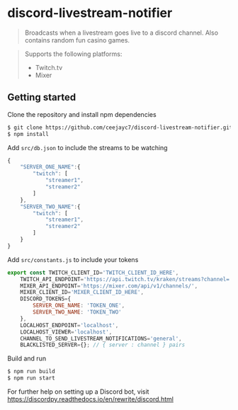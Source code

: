 ﻿# discord-livestream-notifier
> Broadcasts when a livestream goes live to a discord channel. Also contains random fun casino games.

>Supports the following platforms:
>* Twitch.tv
>* Mixer

## Getting started
Clone the repository and install npm dependencies
```bash
$ git clone https://github.com/ceejayc7/discord-livestream-notifier.git
$ npm install
```

Add `src/db.json` to include the streams to be watching
```js
{
    "SERVER_ONE_NAME":{
        "twitch": [
            "streamer1",
            "streamer2"
        ]
    },
    "SERVER_TWO_NAME":{
        "twitch": [
            "streamer1",
            "streamer2"
        ]
    }
}
```

Add `src/constants.js` to include your tokens
```js
export const TWITCH_CLIENT_ID='TWITCH_CLIENT_ID_HERE',
    TWITCH_API_ENDPOINT='https://api.twitch.tv/kraken/streams?channel=',
    MIXER_API_ENDPOINT='https://mixer.com/api/v1/channels/',
    MIXER_CLIENT_ID='MIXER_CLIENT_ID_HERE',
    DISCORD_TOKENS={
        SERVER_ONE_NAME: 'TOKEN_ONE',
        SERVER_TWO_NAME: 'TOKEN_TWO'
    },
    LOCALHOST_ENDPOINT='localhost',
    LOCALHOST_VIEWER='localhost',
    CHANNEL_TO_SEND_LIVESTREAM_NOTIFICATIONS='general',
    BLACKLISTED_SERVER={}; // { server : channel } pairs
```

Build and run
```bash
$ npm run build
$ npm run start
```

For further help on setting up a Discord bot, visit https://discordpy.readthedocs.io/en/rewrite/discord.html
